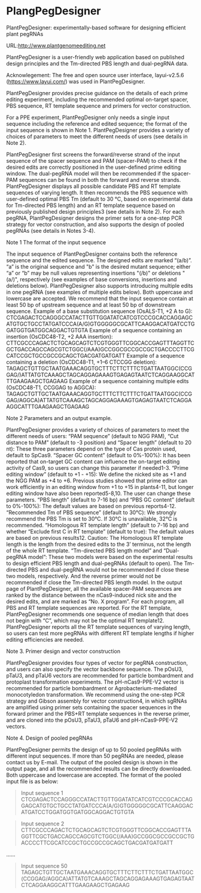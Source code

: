# PlangPegDesigner
PlantPegDesigner: experimentally-based software for designing efficient plant pegRNAs

URL:http://www.plantgenomeediting.net

PlantPegDesigner is a user-friendly web application based on published design principles and the Tm-directed PBS length and dual-pegRNA data. 

Acknowlegement: The free and open source user interface, layui-v2.5.6 (https://www.layui.com/) was used in PlantPegDesigner.

PlantPegDesigner provides precise guidance on the details of each prime editing experiment, including the recommended optimal on-target spacer, PBS sequence, RT template sequence and primers for vector construction. 

For a PPE experiment, PlantPegDesigner only needs a single input sequence including the reference and edited sequence; the format of the input sequence is shown in Note 1. PlantPegDesigner provides a variety of choices of parameters to meet the different needs of users (see details in Note 2). 

PlantPegDesigner first screens the forward/reverse strand of the input sequence of the spacer sequence and PAM (spacer-PAM) to check if the desired edits are correctly positioned in the user-defined prime editing window. The dual-pegRNA model will then be recommended if the spacer-PAM sequences can be found in both the forward and reverse strands. PlantPegDesigner displays all possible candidate PBS and RT template sequences of varying length. It then recommends the PBS sequence with user-defined optimal PBS Tm (default to 30 °C, based on experimental data for Tm-directed PBS length) and an RT template sequence based on previously published design principles3 (see details in Note 2). For each pegRNA, PlantPegDesigner designs the primer sets for a one-step PCR strategy for vector construction, and also supports the design of pooled pegRNAs (see details in Notes 3-4).

Note 1 The format of the input sequence

The input sequence of PlantPegDesigner contains both the reference sequence and the edited sequence. The designed edits are marked “(a/b)”. “a” is the original sequence and "b" is the desired mutant sequence; either “a” or “b” may be null values representing insertions "(/b)" or deletions "(a/)", respectively (see examples of base conversions, insertions and deletions below). PlantPegDesigner also supports introducing multiple edits in one pegRNA (see examples of multiple edits below). Both uppercase and lowercase are accepted. We recommend that the input sequence contain at least 50 bp of upstream sequence and at least 50 bp of downstream sequence.
Example of a base substitution sequence (OsALS-T1, +2 A to G):
CTCGAGACTCCAGGGCCATACTTGTTGGATATCATCGTCCCGCACCAGGAGCATGTGCTGCCTATGATCCCA(A/G)GTGGGGGCGCATTCAAGGACATGATCCTGGATGGTGATGGCAGGACTGTGTA
Example of a sequence containing an insertion (OsCDC48-T2, +2 AAA insertion):
CTTCGCCCAGACTCTGCAGCAGTCTCGTGGGTTCGGCACCGAGTTTAGGTTCGCTGACCAGCCAGCGTCTGGC(/AAA)GCCGGCGCCGCCGCTGACCCCTTCGCATCCGCTGCCGCCGCAGCTGACGATGATGATT
Example of a sequence containing a deletion (OsCDC48-T1, +1–6 CTCCGG deletion):
TAGAGCTGTTGCTAATGAAACAGGTGCTTTCTTCTTTCTGATTAATGGC(CCGGAG/)ATTATGTCAAAGCTAGCAGGAGAAAGTGAGAGTAATCTCAGGAAGGCATTTGAAGAAGCTGAGAAG
Example of a sequence containing multiple edits (OsCDC48-T1, CCGGAG to AGGCA):
TAGAGCTGTTGCTAATGAAACAGGTGCTTTCTTCTTTCTGATTAATGGC(CCGGAG/AGGCA)ATTATGTCAAAGCTAGCAGGAGAAAGTGAGAGTAATCTCAGGAAGGCATTTGAAGAAGCTGAGAAG

Note 2 Parameters and an output example.

PlantPegDesigner provides a variety of choices of parameters to meet the different needs of users:
“PAM sequence” (default to NGG PAM), “Cut distance to PAM” (default to -3 position) and “Spacer length” (default to 20 nt): These three parameters depend on the type of Cas protein used, default to SpCas9. 
“Spacer GC content” (default to 0%-100%): It has been reported that on-target GC content can influence the on-target editing activity of Cas9, so users can change this parameter if needed1-3.
“Prime editing window” (default to +1 - +15): We define the nicked site as +1 and the NGG PAM as +4 to +6. Previous studies showed that prime editor can work efficiently in an editing window from +1 to +15 in plants4-11, but longer editing window have also been reported5-8,10. The user can change these parameters.
“PBS length” (default to 7-16 bp) and “PBS GC content” (default to 0%-100%): The default values are based on previous reports4-12.
“Recommended Tm of PBS sequence” (default to 30℃): We strongly recommend the PBS Tm is set to 30℃. If 30℃ is unavailable, 32℃ is recommended.
“Homologous RT template length” (default to 7-16 bp) and whether “Exclude first C in RT template” (default to true): The default values are based on previous results12. Caution: The Homologous RT template length is the length from the desired edits to the 3’ terminus, not the length of the whole RT template.
“Tm-directed PBS length model” and “Dual-pegRNA model”: These two models were based on the experimental results to design efficient PBS length and dual-pegRNAs (default to open). The Tm-directed PBS and dual-pegRNA would not be recommended if close these two models, respectively. And the reverse primer would not be recommended if close the Tm-directed PBS length model.
In the output page of PlantPegDesigner, all the available spacer-PAM sequences are ranked by the distance between the nCas9-induced nick site and the desired edits, and are marked as “No. X program”. For each program, all PBS and RT template sequences are reported. For the RT template, PlantPegDesigner recommends one sequence of median length that does not begin with “C”, which may not be the optimal RT template12. PlantPegDesigner reports all the RT template sequences of varying length, so users can test more pegRNAs with different RT template lengths if higher editing efficiencies are needed.

Note 3. Primer design and vector construction

PlantPegDesigner provides four types of vector for pegRNA construction, and users can also specify the vector backbone sequence. The pOsU3, pTaU3, and pTaU6 vectors are recommended for particle bombardment and protoplast transformation experiments. The pH-nCas9-PPE-V2 vector is recommended for particle bombardment or Agrobacterium-mediated monocotyledon transformation. We recommend using the one-step PCR strategy and Gibson assembly for vector construction4, in which sgRNAs are amplified using primer sets containing the spacer sequences in the forward primer and the PBS+RT template sequences in the reverse primer, and are cloned into the pOsU3, pTaU3, pTaU6 and pH-nCas9-PPE-V2 vectors.

Note 4. Design of pooled pegRNAs 

PlantPegDesigner permits the design of up to 50 pooled pegRNAs with different input sequences. If more than 50 pegRNAs are needed, please contact us by E-mail. The output of the pooled design is shown in the output page, and all the recommended results can be directly downloaded. Both uppercase and lowercase are accepted. The format of the pooled input file is as below:
>Input sequence 1
CTCGAGACTCCAGGGCCATACTTGTTGGATATCATCGTCCCGCACCAGGAGCATGTGCTGCCTATGATCCCA(A/G)GTGGGGGCGCATTCAAGGACATGATCCTGGATGGTGATGGCAGGACTGTGTA

>Input sequence 2
CTTCGCCCAGACTCTGCAGCAGTCTCGTGGGTTCGGCACCGAGTTTAGGTTCGCTGACCAGCCAGCGTCTGGC(/AAA)GCCGGCGCCGCCGCTGACCCCTTCGCATCCGCTGCCGCCGCAGCTGACGATGATGATT

……

>Input sequence 50
TAGAGCTGTTGCTAATGAAACAGGTGCTTTCTTCTTTCTGATTAATGGC(CCGGAG/AGGCA)ATTATGTCAAAGCTAGCAGGAGAAAGTGAGAGTAATCTCAGGAAGGCATTTGAAGAAGCTGAGAAG


